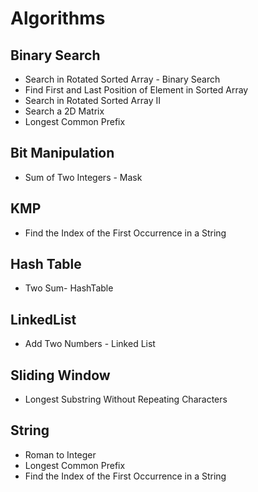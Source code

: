 # Algorithms

## Binary Search
 - Search in Rotated Sorted Array - Binary Search
 - Find First and Last Position of Element in Sorted Array
 - Search in Rotated Sorted Array II
 - Search a 2D Matrix
 - Longest Common Prefix

## Bit Manipulation
 - Sum of Two Integers - Mask

## KMP
 - Find the Index of the First Occurrence in a String

## Hash Table
 - Two Sum- HashTable

## LinkedList
 - Add Two Numbers - Linked List

## Sliding Window
 - Longest Substring Without Repeating Characters
 
## String
 - Roman to Integer
 - Longest Common Prefix
 - Find the Index of the First Occurrence in a String
